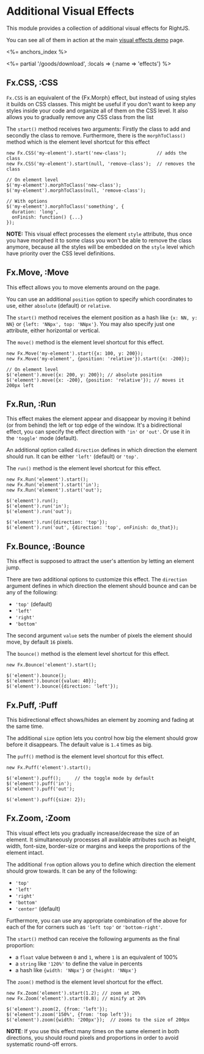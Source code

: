 # Additional Visual Effects

This module provides a collection of additional visual effects for RightJS.

You can see all of them in action at the main [visual effects demo](/fx-demo) page.

<%= anchors_index %>

<%= partial '/goods/download', :locals => {:name => 'effects'} %>

## Fx.CSS, :CSS

`Fx.CSS` is an equivalent of the {Fx.Morph} effect, but instead of using styles it
builds on CSS classes. This might be useful if you don't want to keep any styles inside
your code and organize all of them on the CSS level. It also allows you to gradually remove
any CSS class from the list

The `start()` method receives two arguments: Firstly the class to add and secondly
the class to remove. Furthermore, there is the `morphToClass()` method which is the 
element level shortcut for this effect

    new Fx.CSS('my-element').start('new-class');           // adds the class
    new Fx.CSS('my-element').start(null, 'remove-class');  // removes the class

    // On element level
    $('my-element').morphToClass('new-class');
    $('my-element').morphToClass(null, 'remove-class');

    // With options
    $('my-element').morphToClass('something', {
      duration: 'long',
      onFinish: function() {...}
    });

__NOTE:__ This visual effect processes the element `style` attribute, thus once
you have morphed it to some class you won't be able to remove the class anymore,
because all the styles will be embedded on the `style` level which have priority
over the CSS level definitions.



## Fx.Move, :Move

This effect allows you to move elements around on the page.

You can use an additional `position` option to specify which coordinates to use,
either `absolute` (default) or `relative`.

The `start()` method receives the element position as a hash like `{x: NN, y: NN}`
or `{left: 'NNpx', top: 'NNpx'}`. You may also specify just one attribute, either
horizontal or vertical.

The `move()` method is the element level shortcut for this effect.

    new Fx.Move('my-element').start({x: 100, y: 200});
    new Fx.Move('my-element', {position: 'relative'}).start({x: -200});

    // On element level
    $('element').move({x: 200, y: 200}); // absolute position
    $('element').move({x: -200}, {position: 'relative'}); // moves it 200px left


## Fx.Run, :Run

This effect makes the element appear and disappear by moving it behind (or from behind) the left
or top edge of the window. It's a bidirectional effect, you can specify the effect direction with
`'in'` or `'out'`. Or use it in the `'toggle'` mode (default).

An additional option called `direction` defines in which direction the element should run. It
can be either `'left'` (default) or `'top'`.

The `run()` method is the element level shortcut for this effect.

    new Fx.Run('element').start();
    new Fx.Run('element').start('in');
    new Fx.Run('element').start('out');

    $('element').run();
    $('element').run('in');
    $('element').run('out');

    $('element').run({direction: 'top'});
    $('element').run('out', {direction: 'top', onFinish: do_that});


## Fx.Bounce, :Bounce

This effect is supposed to attract the user's attention by letting an element jump.

There are two additional options to customize this effect. The `direction` argument 
defines in which direction the element should bounce and can be any of the following:

* `'top'` (default)
* `'left'`
* `'right'`
* `'bottom'`

The second argument `value` sets the number of pixels the element should move, by 
default `16` pixels.

The `bounce()` method is the element level shortcut for this effect.

    new Fx.Bounce('element').start();

    $('element').bounce();
    $('element').bounce({value: 40});
    $('element').bounce({direction: 'left'});



## Fx.Puff, :Puff

This bidirectional effect shows/hides an element by zooming and fading at the same
time.

The additional `size` option lets you control how big the element should grow before 
it disappears. The default value is `1.4` times as big.

The `puff()` method is the element level shortcut for this effect.

    new Fx.Puff('element').start();

    $('element').puff();     // the toggle mode by default
    $('element').puff('in');
    $('element').puff('out');

    $('element').puff({size: 2});


## Fx.Zoom, :Zoom

This visual effect lets you gradually increase/decrease the size of an element. It 
simultaneously processes all available attributes such as height, width, font-size, 
border-size or margins and keeps the proportions of the element intact.

The additional `from` option allows you to define which direction the element should 
grow towards. It can be any of the following:

* `'top'`
* `'left'`
* `'right'`
* `'bottom'`
* `'center'` (default)

Furthermore, you can use any appropriate combination of the above for each of the for
corners such as `'left top'` or `'bottom-right'`.

The `start()` method can receive the following arguments as the final proportion:

* a `float` value between `0` and `1`, where `1` is an equivalent of 100%
* a `string` like `'120%'` to define the value in percents
* a hash like `{width: 'NNpx'}` or `{height: 'NNpx'}`

The `zoom()` method is the element level shortcut for the effect.

    new Fx.Zoom('element').start(1.2); // zoom at 20%
    new Fx.Zoom('element').start(0.8); // minify at 20%

    $('element').zoom(2, {from: 'left'});
    $('element').zoom('150%', {from: 'top left'});
    $('element').zoom({width: '200px'});  // zooms to the size of 200px

__NOTE__: If you use this effect many times on the same element in both directions, you
should round pixels and proportions in order to avoid systematic round-off errors.